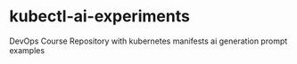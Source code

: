 # kubectl-ai-experiments
DevOps Course Repository with kubernetes manifests ai generation prompt examples
